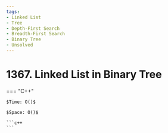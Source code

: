 ```yaml
---
tags:
- Linked List
- Tree
- Depth-First Search
- Breadth-First Search
- Binary Tree
- Unsolved
---
```



# 1367. Linked List in Binary Tree

=== "C++"

    $Time: O()$

    $Space: O()$

    ```c++
    ```
